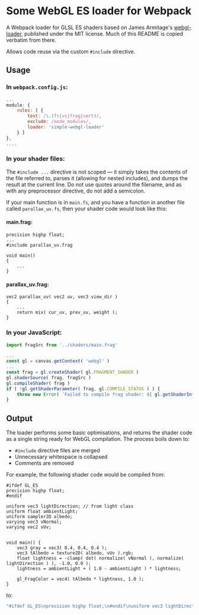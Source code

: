 # Some WebGL ES loader for Webpack

A Webpack loader for GLSL ES shaders based on James Armitage's [webgl-loader](https://gitlab.com/jla-/webgl-loader), published under the MIT license. Much of this README is copied verbatim from there.

Allows code reuse via the custom `#include` directive.

## Usage

### In `webpack.config.js`:

```js
...
module: {
    rules: [ {
        test: /\.(fs|vs|frag|vert)/,
        exclude: /node_modules/,
        loader: 'simple-webgl-loader'
    } ]
},
....
```

### In your shader files:

The `#include ...` directive is not scoped &mdash; it simply takes the contents of the file referred to, parses it (allowing for nested includes), and dumps the result at the current line. Do not use quotes around the filename, and as with any preprocessor directive, do not add a semicolon.

If your main function is in `main.fs`, and you have a function in another file called `parallax_uv.fs`, then your shader code would look like this:

#### main.frag:

```
precision highp float;
...
#include parallax_uv.frag

void main()
{
    ...
}
```

#### parallax_uv.frag:

```
vec2 parallax_uv( vec2 uv, vec3 view_dir )
{
    ...
    return mix( cur_uv, prev_uv, weight );
}
```

### In your JavaScript:

```js
import fragSrc from '../shaders/main.frag'

...
const gl = canvas.getContext( 'webgl' )
...
const frag = gl.createShader( gl.FRAGMENT_SHADER )
gl.shaderSource( frag, fragSrc )
gl.compileShader( frag )
if ( !gl.getShaderParameter( frag, gl.COMPILE_STATUS ) ) {
    throw new Error( `Failed to compile frag shader: ${ gl.getShaderInfoLog( frag ) }` )
}
```

## Output

The loader performs some basic optimisations, and returns the shader code as a single string ready for WebGL compilation. The process boils down to:

 - `#include` directive files are merged
 - Unnecessary whitespace is collapsed
 - Comments are removed

For example, the following shader code would be compiled from:

```
#ifdef GL_ES
precision highp float;
#endif

uniform vec3 lightDirection; // from light class
uniform float ambientLight;
uniform sampler2D albedo;
varying vec3 vNormal;
varying vec2 vUv;


void main() {
    vec3 gray = vec3( 0.4, 0.4, 0.4 );
    vec3 tAlbedo = texture2D( albedo, vUv ).rgb;
    float lightness = -clamp( dot( normalize( vNormal ), normalize( lightDirection ) ), -1.0, 0.0 );
    lightness = ambientLight + ( 1.0 - ambientLight ) * lightness;

    gl_FragColor = vec4( tAlbedo * lightness, 1.0 );
}

```

to:

```js
"#ifdef GL_ES\nprecision highp float;\n#endif\nuniform vec3 lightDirection;\nuniform float ambientLight;\nuniform sampler2D albedo;\nvarying vec3 vNormal;\nvarying vec2 vUv;\nvoid main(){\nvec3 gray=vec3(0.4,0.4,0.4);\nvec3 tAlbedo=texture2D(albedo,vUv).rgb;\nfloat lightness=-clamp(dot(normalize(vNormal),normalize(lightDirection)),-1.,0.);\nlightness=ambientLight+(1.-ambientLight)*lightness;\ngl_FragColor=vec4(tAlbedo*lightness,1.);\n}"
```
